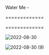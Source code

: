 Water Me - 



=============


=============



![2022-08-30](https://user-images.githubusercontent.com/52076713/187276786-f1d7d5b9-11a6-4450-867a-e61515a286d9.png)



![2022-08-30 (9)](https://user-images.githubusercontent.com/52076713/187276932-73e88656-0148-4696-b531-076f937d9a26.png)
